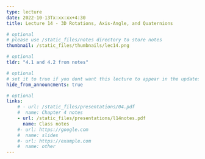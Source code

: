 ```yaml
---
type: lecture
date: 2022-10-13Tx:xx:xx+4:30
title: Lecture 14 - 3D Rotations, Axis-Angle, and Quaternions

# optional
# please use /static_files/notes directory to store notes
thumbnail: /static_files/thumbnails/lec14.png

# optional
tldr: "4.1 and 4.2 from notes"

# optional
# set it to true if you dont want this lecture to appear in the updates section
hide_from_announcments: true

# optional
links:
    # - url: /static_files/presentations/04.pdf
    #  name: Chapter 4 notes
    - url: /static_files/presentations/l14notes.pdf
      name: Class notes
    #- url: https://google.com
    #  name: slides
    #- url: https://example.com
    #  name: other
---
```

<!-- Other additional contents using markdown -->

